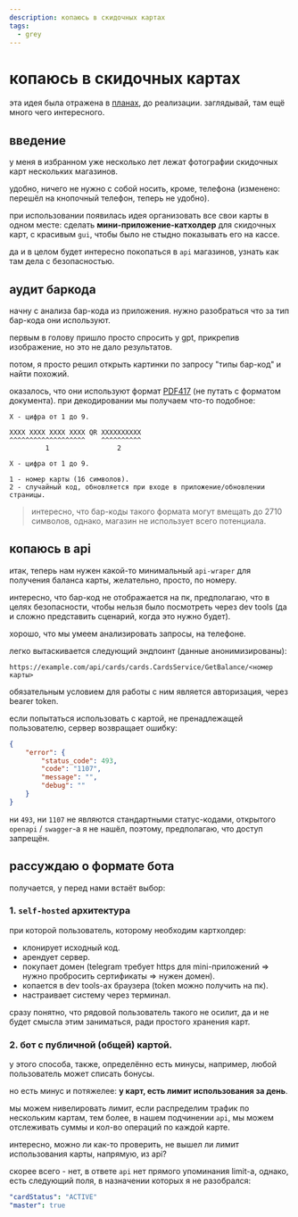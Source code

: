 ```yaml
---
description: копаюсь в скидочных картах
tags:
  - grey
---
```


# копаюсь в скидочных картах

эта идея была отражена в [планах](_ideas.md), до реализации. заглядывай, там ещё много чего интересного.

## введение

у меня в избранном уже несколько лет лежат фотографии скидочных карт нескольких магазинов.

удобно, ничего не нужно с собой носить, кроме, телефона (изменено: перешёл на кнопочный телефон, теперь не удобно).

при использовании появилась идея организовать все свои карты в одном месте: сделать **мини-приложение-катхолдер** для скидочных карт, с красивым `gui`, чтобы было не стыдно показывать его на кассе.

да и в целом будет интересно покопаться в `api` магазинов, узнать как там дела с безопасностью.

## аудит баркода

начну с анализа бар-кода из приложения. нужно разобраться что за тип бар-кода они используют.

первым в голову пришло просто спросить у gpt, прикрепив изображение, но это не дало результатов.

потом, я просто решил открыть картинки по запросу "типы бар-код" и найти похожий.

оказалось, что они используют формат [PDF417](https://ru.wikipedia.org/wiki/PDF417) (не путать с форматом документа). при декодировании мы получаем что-то подобное:

```
X - цифра от 1 до 9.

XXXX XXXX XXXX XXXX QR XXXXXXXXXX
^^^^^^^^^^^^^^^^^^^    ^^^^^^^^^^
         1                 2

X - цифра от 1 до 9.

1 - номер карты (16 символов).
2 - случайный код, обновляется при входе в приложение/обновлении страницы.
```

> интересно, что бар-коды такого формата могут вмещать до 2710 символов, однако, магазин не использует всего потенциала.

## копаюсь в api

итак, теперь нам нужен какой-то минимальный `api-wraper` для получения баланса карты, желательно, просто, по номеру.

интересно, что бар-код не отображается на пк, предполагаю, что в целях безопасности, чтобы нельзя было посмотреть через dev tools (да и сложно представить сценарий, когда это нужно будет).

хорошо, что мы умеем анализировать запросы, на телефоне.

легко вытаскивается следующий эндпоинт (данные анонимизированы):

```
https://example.com/api/cards/cards.CardsService/GetBalance/<номер карты>
```

обязательным условием для работы с ним является авторизация, через bearer token.

если попытаться использовать с картой, не пренадлежащей пользователю, сервер возвращает ошибку:

``` json
{
	"error": {
		"status_code": 493,
		"code": "1107",
		"message": "",
		"debug": ""
	}
}
```

ни `493`, ни `1107` не являются стандартными статус-кодами, открытого `openapi` / `swagger`-а я не нашёл, поэтому, предполагаю, что доступ запрещён.

## рассуждаю о формате бота

получается, у перед нами встаёт выбор:

### 1. `self-hosted` архитектура

при которой пользователь, которому необходим картхолдер:

- клонирует исходный код.
- арендует сервер.
- покупает домен (telegram требует https для mini-приложений => нужно пробросить сертификаты => нужен домен).
- копается в dev tools-ах браузера (token можно получить на пк).
- настраивает систему через терминал.

сразу понятно, что рядовой пользователь такого не осилит, да и не будет смысла этим заниматься, ради простого хранения карт.

### 2. бот с публичной (общей) картой.

у этого способа, также, определённо есть минусы, например, любой пользователь может списать бонусы.

но есть минус и потяжелее: **у карт, есть лимит использования за день**.

мы можем нивелировать лимит, если распределим трафик по нескольким картам, тем более, в нашем подчинении `api`, мы можем отслеживать суммы и кол-во операций по каждой карте.

интересно, можно ли как-то проверить, не вышел ли лимит использования карты, напрямую, из api?

скорее всего - нет, в ответе `api` нет прямого упоминания limit-а, однако, есть следующий поля, в назначении которых я не разобрался:

``` yaml
"cardStatus": "ACTIVE"
"master": true
```
